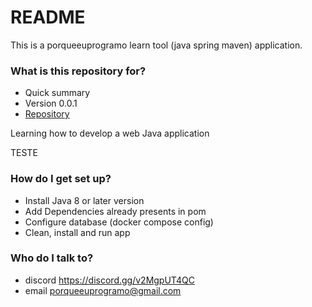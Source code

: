 # README #

This is a porqueeuprogramo learn tool (java spring maven) application.

### What is this repository for? ###

* Quick summary
* Version 0.0.1
* [Repository](https://bitbucket.org/porqueeuprogramo/pep-restaurant/)

Learning how to develop a web Java application

TESTE

### How do I get set up? ###

* Install Java 8 or later version
* Add Dependencies already presents in pom
* Configure database (docker compose config)
* Clean, install and run app

### Who do I talk to? ###

* discord https://discord.gg/v2MgpUT4QC
* email porqueeuprogramo@gmail.com